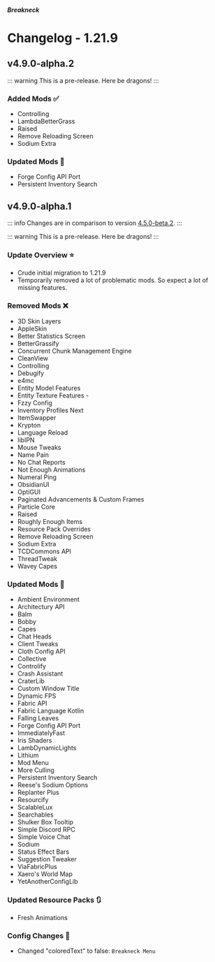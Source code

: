 




##### Breakneck

# Changelog - 1.21.9

## v4.9.0-alpha.2 <a href='#v4.9.0-alpha.2' id='v4.9.0-alpha.2'></a>

<a href='https://github.com/CrismPack/Breakneck/blob/1.21.9/Changelogs/changelog_mods_4.9.0-alpha.2.md'><Badge type='tip' text='Mod Updates'/></a><Badge type='info' text='Fabric Loader 0.17.2'/><Badge type='info' text='2025-10-05'/>

::: warning
This is a pre-release. Here be dragons!
:::

### Added Mods ✅

- Controlling
- LambdaBetterGrass
- Raised
- Remove Reloading Screen
- Sodium Extra

### Updated Mods 🔄

- Forge Config API Port
- Persistent Inventory Search

## v4.9.0-alpha.1 <a href='#v4.9.0-alpha.1' id='v4.9.0-alpha.1'></a>

<a href='https://github.com/CrismPack/Breakneck/blob/1.21.9/Changelogs/changelog_mods_4.9.0-alpha.1.md'><Badge type='tip' text='Mod Updates'/></a><Badge type='info' text='Fabric Loader 0.17.2'/><Badge type='info' text='2025-10-04'/>

::: info
Changes are in comparison to version [4.5.0-beta.2](1.21.5.md#v4.5.0-beta.2).
:::

::: warning
This is a pre-release. Here be dragons!
:::

### Update Overview ⭐

- Crude initial migration to 1.21.9
- Temporarily removed a lot of problematic mods. So expect a lot of missing features.

### Removed Mods ❌

- 3D Skin Layers
- AppleSkin
- Better Statistics Screen
- BetterGrassify
- Concurrent Chunk Management Engine
- CleanView
- Controlling
- Debugify
- e4mc
- Entity Model Features
- Entity Texture Features -
- Fzzy Config
- Inventory Profiles Next
- ItemSwapper
- Krypton
- Language Reload
- libIPN
- Mouse Tweaks
- Name Pain
- No Chat Reports
- Not Enough Animations
- Numeral Ping
- ObsidianUI
- OptiGUI
- Paginated Advancements & Custom Frames
- Particle Core
- Raised
- Roughly Enough Items
- Resource Pack Overrides
- Remove Reloading Screen
- Sodium Extra
- TCDCommons API
- ThreadTweak
- Wavey Capes

### Updated Mods 🔄

- Ambient Environment
- Architectury API
- Balm
- Bobby
- Capes
- Chat Heads
- Client Tweaks
- Cloth Config API
- Collective
- Controlify
- Crash Assistant
- CraterLib
- Custom Window Title
- Dynamic FPS
- Fabric API
- Fabric Language Kotlin
- Falling Leaves
- Forge Config API Port
- ImmediatelyFast
- Iris Shaders
- LambDynamicLights
- Lithium
- Mod Menu
- More Culling
- Persistent Inventory Search
- Reese's Sodium Options
- Replanter Plus
- Resourcify
- ScalableLux
- Searchables
- Shulker Box Tooltip
- Simple Discord RPC
- Simple Voice Chat
- Sodium
- Status Effect Bars
- Suggestion Tweaker
- ViaFabricPlus
- Xaero's World Map
- YetAnotherConfigLib

### Updated Resource Packs 🔃

- Fresh Animations

### Config Changes 📝

- Changed "coloredText" to false: `Breakneck Menu`